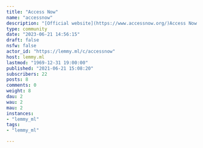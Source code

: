 ```yaml
---
title: "Access Now" 
name: "accessnow"
description: "[Official website](https://www.accessnow.org/)Access Now defends and extends the digital rights of users at risk around the world"
type: community
date: "2023-06-21 14:56:15"
draft: false
nsfw: false
actor_id: "https://lemmy.ml/c/accessnow"
host: lemmy.ml
lastmod: "1969-12-31 19:00:00"
published: "2021-06-21 15:08:20"
subscribers: 22
posts: 8
comments: 0
weight: 8
dau: 2
wau: 2
mau: 2
instances:
- "lemmy_ml"
tags: 
- "lemmy_ml"

---
```

